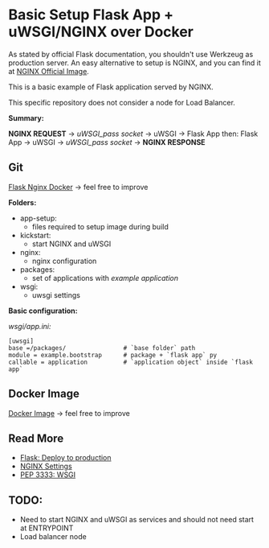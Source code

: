 
# Basic Setup Flask App + uWSGI/NGINX over Docker

As stated by official Flask documentation, you shouldn't use Werkzeug as production server. An easy alternative to setup is NGINX, and you can find it at [NGINX Official Image](https://hub.docker.com/_/nginx).

This is a basic example of Flask application served by NGINX.

This specific repository does not consider a node for Load Balancer.

**Summary:**

**NGINX REQUEST** &rarr; *uWSGI_pass socket* &rarr; uWSGI &rarr; Flask App
then:
Flask App  &rarr; uWSGI &rarr; *uWSGI_pass socket* &rarr; **NGINX RESPONSE**

## Git
[Flask Nginx Docker](https://github.com/fsan/flask_nginx_docker_xp) &rarr; feel free to improve

**Folders:**
* app-setup:
    * files required to setup image during build
* kickstart:
    * start NGINX and uWSGI
* nginx:
    * nginx configuration
* packages:
    *  set of applications with *example application*
*  wsgi:
    *  uwsgi settings

**Basic configuration:**

*wsgi/app.ini:*
````
[uwsgi]
base =/packages/                # `base folder` path
module = example.bootstrap      # package + `flask app` py
callable = application          # `application object` inside `flask app`
````

## Docker Image
[Docker Image](https://cloud.docker.com/repository/registry-1.docker.io/motbus3/nginx-flask-python3) &rarr; feel free to improve

## Read More
- [Flask: Deploy to production](http://flask.pocoo.org/docs/1.0/tutorial/deploy/#run-with-a-production-server)
- [NGINX Settings](https://www.nginx.com/resources/wiki/start/topics/examples/full/)
- [PEP 3333: WSGI](https://www.python.org/dev/peps/pep-3333/)
 
## TODO:
- Need to start NGINX and uWSGI as services and should not need start at ENTRYPOINT
- Load balancer node

